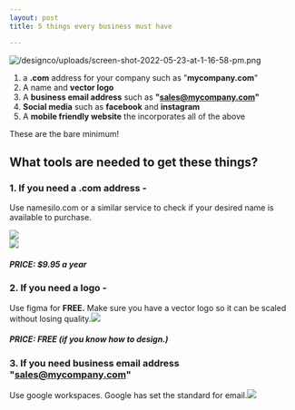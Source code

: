 ```yaml
---
layout: post
title: 5 things every business must have

---
```

![/designco/uploads/screen-shot-2022-05-23-at-1-16-58-pm.png](https://app.forestry.io/sites/jpldurdqdfmiug/body-media//designco/uploads/screen-shot-2022-05-23-at-1-16-58-pm.png)

1. a **.com** address for your company such  as "**mycompany.com**"
2. A name and **vector logo**
3. A **business email address** such as **"sales@mycompany.com"**
4. **Social media** such as **facebook** and **instagram**
5. A **mobile friendly website** the incorporates  all of the above

These are the bare minimum!

## What tools are needed to get these things?

### **1. If  you need a .com address -** 

Use  namesilo.com or a similar service to check  if your desired name is available to purchase.

![](/designco/uploads/screen-shot-2022-05-23-at-1-17-15-pm.png)  
![](/designco/uploads/screen-shot-2022-05-23-at-1-21-08-pm.png)

##### **PRICE:** $9.95 a year

### **2. If  you need a logo -** 

Use figma for **FREE.** Make sure you have a vector logo so it can be scaled without losing quality.![](/designco/uploads/screen-shot-2022-05-23-at-1-26-30-pm.png)

##### **PRICE:** FREE (if you know how to design.)

### **3. If  you need**  **business email address "sales@mycompany.com"**

Use google workspaces. Google has set the standard for email.![](/designco/uploads/screen-shot-2022-05-23-at-1-30-08-pm.png)